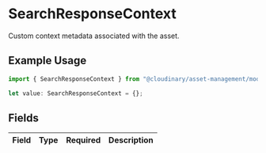 # SearchResponseContext

Custom context metadata associated with the asset.

## Example Usage

```typescript
import { SearchResponseContext } from "@cloudinary/asset-management/models/components";

let value: SearchResponseContext = {};
```

## Fields

| Field       | Type        | Required    | Description |
| ----------- | ----------- | ----------- | ----------- |